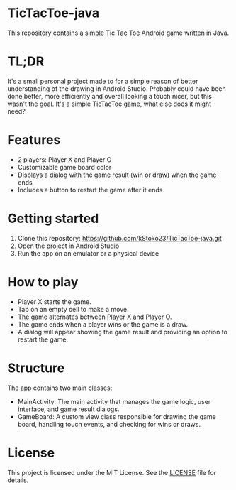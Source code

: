 # TicTacToe-java
This repository contains a simple Tic Tac Toe Android game written in Java.
<!--screenshot-->
# TL;DR
It's a small personal project made to for a simple reason of better understanding of the drawing  in Android Studio. Probably could have been done better, more efficiently and overall looking a touch nicer, but this wasn't the goal. It's a simple TicTacToe game, what else does it might need?

# Features
-    2 players: Player X and Player O
-    Customizable game board color
-    Displays a dialog with the game result (win or draw) when the game ends
-    Includes a button to restart the game after it ends
# Getting started
1. Clone this repository: https://github.com/kStoko23/TicTacToe-java.git
2. Open the project in Android Studio
3. Run the app on an emulator or a physical device

# How to play
-    Player X starts the game.
-    Tap on an empty cell to make a move.
-    The game alternates between Player X and Player O.
-   The game ends when a player wins or the game is a draw.
-    A dialog will appear showing the game result and providing an option to restart the game.

# Structure
The app contains two main classes:
-    MainActivity: The main activity that manages the game logic, user interface, and game result dialogs.
-    GameBoard: A custom view class responsible for drawing the game board, handling touch events, and checking for wins or draws.

# License
This project is licensed under the MIT License. See the [LICENSE](/LICENSE) file for details.
